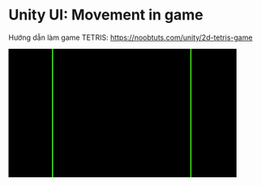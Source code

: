 # Unity UI: Movement in game

Hướng dẫn làm game TETRIS: https://noobtuts.com/unity/2d-tetris-game

![Demo](unity_tetris.gif)

